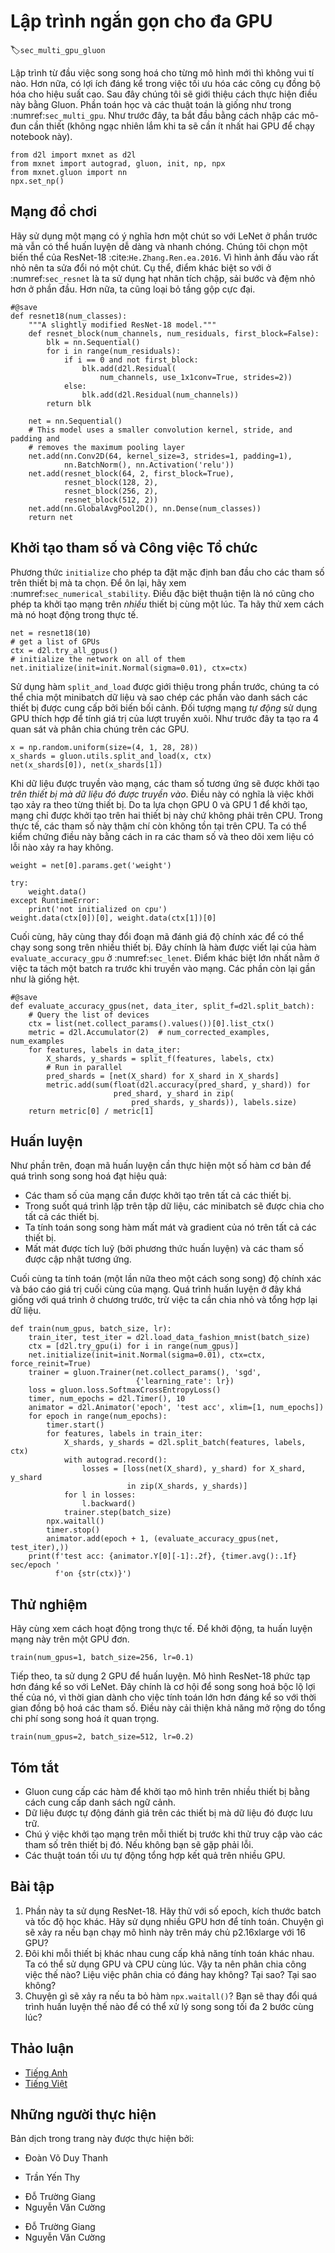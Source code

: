 <!-- ===================== Bắt đầu dịch Phần 1 ===================== -->
<!-- ========================================= REVISE - BẮT ĐẦU =================================== -->

<!--
# Concise Implementation for Multiple GPUs
-->

# Lập trình ngắn gọn cho đa GPU
:label:`sec_multi_gpu_gluon`


<!--
Implementing parallelism from scratch for every new model is no fun.
Moreover, there is significant benefit in optimizing synchronization tools for high performance.
In the following we will show how to do this using Gluon.
The math and the algorithms are the same as in :numref:`sec_multi_gpu`.
As before we begin by importing the required modules (quite unsurprisingly you will need at least two GPUs to run this notebook).
-->

Lập trình từ đầu việc song song hoá cho từng mô hình mới thì không vui tí nào.
Hơn nữa, có lợi ích đáng kể trong việc tối ưu hóa các công cụ đồng bộ hóa cho hiệu suất cao.
Sau đây chúng tôi sẽ giới thiệu cách thực hiện điều này bằng Gluon.
Phần toán học và các thuật toán là giống như trong :numref:`sec_multi_gpu`.
Như trước đây, ta bắt đầu bằng cách nhập các mô-đun cần thiết (không ngạc nhiên lắm khi ta sẽ cần ít nhất hai GPU để chạy notebook này).



```{.python .input  n=1}
from d2l import mxnet as d2l
from mxnet import autograd, gluon, init, np, npx
from mxnet.gluon import nn
npx.set_np()
```


<!--
## A Toy Network
-->

## Mạng đồ chơi


<!--
Let us use a slightly more meaningful network than LeNet from the previous section that's still sufficiently easy and quick to train.
We pick a ResNet-18 variant :cite:`He.Zhang.Ren.ea.2016`.
Since the input images are tiny we modify it slightly.
In particular, the difference to :numref:`sec_resnet` is that we use a smaller convolution kernel, stride, and padding at the beginning.
Moreover, we remove the max-pooling layer.
-->

Hãy sử dụng một mạng có ý nghĩa hơn một chút so với LeNet ở phần trước mà vẫn có thể huấn luyện dễ dàng và nhanh chóng.
Chúng tôi chọn một biến thể của ResNet-18 :cite:`He.Zhang.Ren.ea.2016`.
Vì hình ảnh đầu vào rất nhỏ nên ta sửa đổi nó một chút.
Cụ thể, điểm khác biệt so với ở :numref:`sec_resnet` là ta sử dụng hạt nhân tích chập, sải bước và đệm nhỏ hơn ở phần đầu.
Hơn nữa, ta cũng loại bỏ tầng gộp cực đại.



```{.python .input  n=2}
#@save
def resnet18(num_classes):
    """A slightly modified ResNet-18 model."""
    def resnet_block(num_channels, num_residuals, first_block=False):
        blk = nn.Sequential()
        for i in range(num_residuals):
            if i == 0 and not first_block:
                blk.add(d2l.Residual(
                    num_channels, use_1x1conv=True, strides=2))
            else:
                blk.add(d2l.Residual(num_channels))
        return blk

    net = nn.Sequential()
    # This model uses a smaller convolution kernel, stride, and padding and
    # removes the maximum pooling layer
    net.add(nn.Conv2D(64, kernel_size=3, strides=1, padding=1),
            nn.BatchNorm(), nn.Activation('relu'))
    net.add(resnet_block(64, 2, first_block=True),
            resnet_block(128, 2),
            resnet_block(256, 2),
            resnet_block(512, 2))
    net.add(nn.GlobalAvgPool2D(), nn.Dense(num_classes))
    return net
```


<!--
## Parameter Initialization and Logistics
-->

## Khởi tạo tham số và Công việc Tổ chức


<!--
The `initialize` method allows us to set initial defaults for parameters on a device of our choice.
For a refresher see :numref:`sec_numerical_stability`.
What is particularly convenient is that it also lets us initialize the network on *multiple* devices simultaneously.
Let us try how this works in practice.
-->

Phương thức `initialize` cho phép ta đặt mặc định ban đầu cho các tham số trên thiết bị mà ta chọn.
Để ôn lại, hãy xem :numref:`sec_numerical_stability`.
Điều đặc biệt thuận tiện là nó cũng cho phép ta khởi tạo mạng trên *nhiều* thiết bị cùng một lúc.
Ta hãy thử xem cách mà nó hoạt động trong thực tế.


```{.python .input  n=3}
net = resnet18(10)
# get a list of GPUs
ctx = d2l.try_all_gpus()
# initialize the network on all of them 
net.initialize(init=init.Normal(sigma=0.01), ctx=ctx)
```


<!--
Using the `split_and_load` function introduced in the previous section we can divide a minibatch of data and copy portions to the list of devices provided by the context variable.
The network object *automatically* uses the appropriate GPU to compute the value of the forward pass.
As before we generate 4 observations and split them over the GPUs.
-->

Sử dụng hàm `split_and_load` được giới thiệu trong phần trước, chúng ta có thể chia một minibatch dữ liệu và sao chép các phần vào danh sách các thiết bị được cung cấp bởi biến bối cảnh.
Đối tượng mạng *tự động* sử dụng GPU thích hợp để tính giá trị của lượt truyền xuôi.
Như trước đây ta tạo ra 4 quan sát và phân chia chúng trên các GPU.


```{.python .input  n=4}
x = np.random.uniform(size=(4, 1, 28, 28))
x_shards = gluon.utils.split_and_load(x, ctx)
net(x_shards[0]), net(x_shards[1])
```

<!-- ===================== Kết thúc dịch Phần 1 ===================== -->

<!-- ===================== Bắt đầu dịch Phần 2 ===================== -->

<!--
Once data passes through the network, the corresponding parameters are initialized *on the device the data passed through*.
This means that initialization happens on a per-device basis.
Since we picked GPU 0 and GPU 1 for initialization, the network is initialized only there, and not on the CPU.
In fact, the parameters do not even exist on the device.
We can verify this by printing out the parameters and observing any errors that might arise.
-->

Khi dữ liệu được truyền vào mạng, các tham số tương ứng sẽ được khởi tạo *trên thiết bị mà dữ liệu đó được truyền vào*.
Điều này có nghĩa là việc khởi tạo xảy ra theo từng thiết bị.
Do ta lựa chọn GPU 0 và GPU 1 để khởi tạo, mạng chỉ được khởi tạo trên hai thiết bị này chứ không phải trên CPU.
Trong thực tế, các tham số này thậm chí còn không tồn tại trên CPU.
Ta có thể kiểm chứng điều này bằng cách in ra các tham số và theo dõi xem liệu có lỗi nào xảy ra hay không.


```{.python .input  n=5}
weight = net[0].params.get('weight')

try:
    weight.data()
except RuntimeError:
    print('not initialized on cpu')
weight.data(ctx[0])[0], weight.data(ctx[1])[0]
```


<!--
Lastly let us replace the code to evaluate the accuracy by one that works in parallel across multiple devices.
This serves as a replacement of the `evaluate_accuracy_gpu` function from :numref:`sec_lenet`.
The main difference is that we split a batch before invoking the network.
All else is essentially identical.
-->

Cuối cùng, hãy cùng thay đổi đoạn mã đánh giá độ chính xác để có thể chạy song song trên nhiều thiết bị.
Đây chính là hàm được viết lại của hàm `evaluate_accuracy_gpu` ở :numref:`sec_lenet`.
Điểm khác biệt lớn nhất nằm ở việc ta tách một batch ra trước khi truyền vào mạng.
Các phần còn lại gần như là giống hệt.


```{.python .input  n=6}
#@save
def evaluate_accuracy_gpus(net, data_iter, split_f=d2l.split_batch):
    # Query the list of devices
    ctx = list(net.collect_params().values())[0].list_ctx()
    metric = d2l.Accumulator(2)  # num_corrected_examples, num_examples
    for features, labels in data_iter:
        X_shards, y_shards = split_f(features, labels, ctx)
        # Run in parallel
        pred_shards = [net(X_shard) for X_shard in X_shards]
        metric.add(sum(float(d2l.accuracy(pred_shard, y_shard)) for
                       pred_shard, y_shard in zip(
                           pred_shards, y_shards)), labels.size)
    return metric[0] / metric[1]
```


<!--
## Training
-->

## Huấn luyện


<!--
As before, the training code needs to perform a number of basic functions for efficient parallelism:
-->

Như phần trên, đoạn mã huấn luyện cần thực hiện một số hàm cơ bản để quá trình song song hoá đạt hiệu quả:


<!--
* Network parameters need to be initialized across all devices.
* While iterating over the dataset minibatches are to be divided across all devices.
* We compute the loss and its gradient in parallel across devices. 
* Losses are aggregated (by the trainer method) and parameters are updated accordingly. 
-->

* Các tham số của mạng cần được khởi tạo trên tất cả các thiết bị.
* Trong suốt quá trình lặp trên tập dữ liệu, các minibatch sẽ được chia cho tất cả các thiết bị.
* Ta tính toán song song hàm mất mát và gradient của nó trên tất cả các thiết bị.
* Mất mát được tích luỹ (bởi phương thức huấn luyện) và các tham số được cập nhật tương ứng.


<!--
In the end we compute the accuracy (again in parallel) to report the final value of the network.
The training routine is quite similar to implementations in previous chapters, except that we need to split and aggregate data.
-->

Cuối cùng ta tính toán (một lần nữa theo một cách song song) độ chính xác và báo cáo giá trị cuối cùng của mạng.
Quá trình huấn luyện ở đây khá giống với quá trình ở chương trước, trừ việc ta cần chia nhỏ và tổng hợp lại dữ liệu.



```{.python .input  n=7}
def train(num_gpus, batch_size, lr):
    train_iter, test_iter = d2l.load_data_fashion_mnist(batch_size)
    ctx = [d2l.try_gpu(i) for i in range(num_gpus)]
    net.initialize(init=init.Normal(sigma=0.01), ctx=ctx, force_reinit=True)
    trainer = gluon.Trainer(net.collect_params(), 'sgd',
                            {'learning_rate': lr})
    loss = gluon.loss.SoftmaxCrossEntropyLoss()
    timer, num_epochs = d2l.Timer(), 10
    animator = d2l.Animator('epoch', 'test acc', xlim=[1, num_epochs])
    for epoch in range(num_epochs):
        timer.start()
        for features, labels in train_iter:
            X_shards, y_shards = d2l.split_batch(features, labels, ctx)
            with autograd.record():
                losses = [loss(net(X_shard), y_shard) for X_shard, y_shard
                          in zip(X_shards, y_shards)]
            for l in losses:
                l.backward()
            trainer.step(batch_size)
        npx.waitall()
        timer.stop()
        animator.add(epoch + 1, (evaluate_accuracy_gpus(net, test_iter),))
    print(f'test acc: {animator.Y[0][-1]:.2f}, {timer.avg():.1f} sec/epoch '
          f'on {str(ctx)}')
```

<!-- ===================== Kết thúc dịch Phần 2 ===================== -->

<!-- ===================== Bắt đầu dịch Phần 3 ===================== -->

<!--
## Experiments
-->

## Thử nghiệm


<!--
Let us see how this works in practice. As a warmup we train the network on a single GPU.
-->

Hãy cùng xem cách hoạt động trong thực tế. Để khởi động, ta huấn luyện mạng này trên một GPU đơn.


```{.python .input  n=8}
train(num_gpus=1, batch_size=256, lr=0.1)
```

<!--
Next we use 2 GPUs for training. Compared to LeNet the model for ResNet-18 is considerably more complex.
This is where parallelization shows its advantage.
The time for computation is meaningfully larger than the time for synchronizing parameters.
This improves scalability since the overhead for parallelization is less relevant.
-->

Tiếp theo, ta sử dụng 2 GPU để huấn luyện. Mô hình ResNet-18 phức tạp hơn đáng kể so với LeNet.
Đây chính là cơ hội để song song hoá bộc lộ lợi thế của nó,
vì thời gian dành cho việc tính toán lớn hơn đáng kể so với thời gian đồng bộ hoá các tham số.
Điều này cải thiện khả năng mở rộng do tổng chi phí song song hoá ít quan trọng.


```{.python .input  n=9}
train(num_gpus=2, batch_size=512, lr=0.2)
```


## Tóm tắt

<!--
* Gluon provides primitives for model initialization across multiple devices by providing a context list.
* Data is automatically evaluated on the devices where the data can be found.
* Take care to initialize the networks on each device before trying to access the parameters on that device. Otherwise you will encounter an error.
* The optimization algorithms automatically aggregate over multiple GPUs.
-->

* Gluon cung cấp các hàm để khởi tạo mô hình trên nhiều thiết bị bằng cách cung cấp danh sách ngữ cảnh.
* Dữ liệu được tự động đánh giá trên các thiết bị mà dữ liệu đó được lưu trữ.
* Chú ý việc khởi tạo mạng trên mỗi thiết bị trước khi thử truy cập vào các tham số trên thiết bị đó. Nếu không bạn sẽ gặp phải lỗi.
* Các thuật toán tối ưu tự động tổng hợp kết quả trên nhiều GPU.


## Bài tập

<!--
1. This section uses ResNet-18. Try different epochs, batch sizes, and learning rates. Use more GPUs for computation. What happens if you try this on a p2.16xlarge instance with 16 GPUs? 
2. Sometimes, different devices provide different computing power. We could use the GPUs and the CPU at the same time. How should we divide the work? Is it worth the effort? Why? Why not?
3. What happens if we drop `npx.waitall()`? How would you modify training such that you have an overlap of up to two steps for parallelism? 
-->

1. Phần này ta sử dụng ResNet-18. Hãy thử với số epoch, kích thước batch và tốc độ học khác. Hãy sử dụng nhiều GPU hơn để tính toán. Chuyện gì sẽ xảy ra nếu bạn chạy mô hình này trên máy chủ p2.16xlarge với 16 GPU?
2. Đôi khi mỗi thiết bị khác nhau cung cấp khả năng tính toán khác nhau. Ta có thể sử dụng GPU và CPU cùng lúc. Vậy ta nên phân chia công việc thế nào? Liệu việc phân chia có đáng hay không? Tại sao? Tại sao không?
3. Chuyện gì sẽ xảy ra nếu ta bỏ hàm `npx.waitall()`? Bạn sẽ thay đổi quá trình huấn luyện thế nào để có thể xử lý song song tối đa 2 bước cùng lúc?


<!-- ===================== Kết thúc dịch Phần 3 ===================== -->
<!-- ========================================= REVISE - KẾT THÚC ===================================-->


## Thảo luận
* [Tiếng Anh](https://discuss.mxnet.io/t/2384)
* [Tiếng Việt](https://forum.machinelearningcoban.com/c/d2l)

## Những người thực hiện
Bản dịch trong trang này được thực hiện bởi:
<!--
Tác giả của mỗi Pull Request điền tên mình và tên những người review mà bạn thấy
hữu ích vào từng phần tương ứng. Mỗi dòng một tên, bắt đầu bằng dấu `*`.
Tên đầy đủ của các reviewer có thể được tìm thấy tại https://github.com/aivivn/d2l-vn/blob/master/docs/contributors_info.md
-->

* Đoàn Võ Duy Thanh
<!-- Phần 1 -->
* Trần Yến Thy

<!-- Phần 2 -->
* Đỗ Trường Giang
* Nguyễn Văn Cường

<!-- Phần 3 -->
* Đỗ Trường Giang
* Nguyễn Văn Cường
